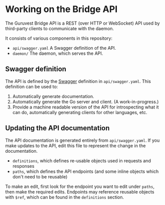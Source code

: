 # Working on the Bridge API

The Guruvest Bridge API is a REST (over HTTP or WebSocket) API used by third-party clients to communicate with the daemon.

It consists of various components in this repository:

- `api/swagger.yaml` A Swagger definition of the API.
- `daemon/` The daemon, which serves the API.

## Swagger definition

The API is defined by the [Swagger](http://swagger.io/specification/) definition in `api/swagger.yaml`. This definition can be used to:

1. Automatically generate documentation.
2. Automatically generate the Go server and client. (A work-in-progress.)
3. Provide a machine readable version of the API for introspecting what it can do, automatically generating clients for other languages, etc.

## Updating the API documentation
The API documentation is generated entirely from `api/swagger.yaml`. If you make updates to the API, edit this file to represent the change in the documentation.

- `definitions`, which defines re-usable objects used in requests and responses
- `paths`, which defines the API endpoints (and some inline objects which don't need to be reusable)

To make an edit, first look for the endpoint you want to edit under `paths`, then make the required edits. Endpoints may reference reusable objects with `$ref`, which can be found in the `definitions` section.